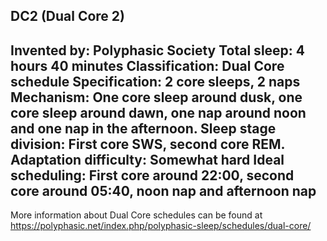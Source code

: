 DC2 (Dual Core 2)
-----------------------------------------------
**Invented by**: Polyphasic Society
**Total sleep**: 4 hours 40 minutes
**Classification**: Dual Core schedule
**Specification**: 2 core sleeps, 2 naps
**Mechanism**: One core sleep around dusk, one core sleep around dawn, one nap around noon and one nap in the afternoon. Sleep stage division: First core SWS, second core REM.
**Adaptation difficulty**: Somewhat hard
**Ideal scheduling**: First core around 22:00, second core around 05:40, noon nap and afternoon nap
-----------------------------------------------
More information about Dual Core schedules can be found at <https://polyphasic.net/index.php/polyphasic-sleep/schedules/dual-core/>
